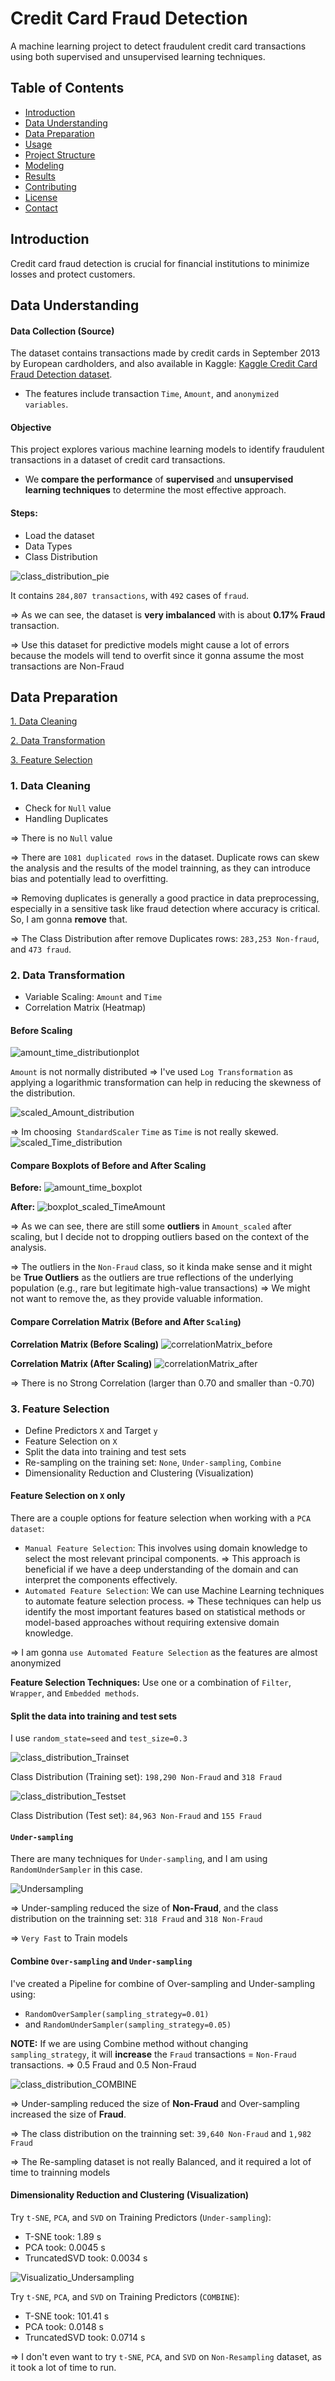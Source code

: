 # Credit Card Fraud Detection

A machine learning project to detect fraudulent credit card transactions using both supervised and unsupervised learning techniques.

## Table of Contents

- [Introduction](#introduction)
- [Data Understanding](#data-understanding)
- [Data Preparation](#data-preparation)
- [Usage](#usage)
- [Project Structure](#project-structure)
- [Modeling](#modeling)
- [Results](#results)
- [Contributing](#contributing)
- [License](#license)
- [Contact](#contact)


## Introduction
Credit card fraud detection is crucial for financial institutions to minimize losses and protect customers. 

## Data Understanding
#### Data Collection (Source)
The dataset contains transactions made by credit cards in September 2013 by European cardholders, and also available in Kaggle: [Kaggle Credit Card Fraud Detection dataset](https://www.kaggle.com/mlg-ulb/creditcardfraud). 
- The features include transaction `Time`, `Amount`, and `anonymized variables`.

#### Objective
This project explores various machine learning models to identify fraudulent transactions in a dataset of credit card transactions. 
- We **compare the performance** of **supervised** and **unsupervised learning techniques** to determine the most effective approach.

#### Steps:
- Load the dataset
- Data Types
- Class Distribution

![class_distribution_pie](https://github.com/user-attachments/assets/031335da-ac64-4231-9b78-a081832d99a8)

It contains `284,807 transactions`, with `492` cases of `fraud`.

⇒ As we can see, the dataset is **very imbalanced** with is about **0.17% Fraud** transaction.
  
⇒ Use this dataset for predictive models might cause a lot of errors because the models will tend to overfit since it gonna assume the most transactions are Non-Fraud

## Data Preparation
[1. Data Cleaning](#data-cleaning)

[2. Data Transformation](#data-transformation)

[3. Feature Selection](#feature-selection)

### 1. Data Cleaning 
- Check for `Null` value
- Handling Duplicates

⇒ There is no `Null` value

⇒ There are `1081 duplicated rows` in the dataset. Duplicate rows can skew the analysis and the results of the model trainning, as they can introduce bias and potentially lead to overfitting. 

⇒ Removing duplicates is generally a good practice in data preprocessing, especially in a sensitive task like fraud detection where accuracy is critical. So, I am gonna **remove** that.

⇒ The Class Distribution after remove Duplicates rows: `283,253 Non-fraud`, 
and `473 fraud`.

### 2. Data Transformation
- Variable Scaling: `Amount` and `Time`
- Correlation Matrix (Heatmap)

#### Before Scaling

![amount_time_distributionplot](https://github.com/user-attachments/assets/91167223-b818-473d-9e2f-3aa97e236c86)

`Amount` is not normally distributed ⇒ I've used `Log Transformation` as applying a  logarithmic transformation can help in reducing the skewness of the distribution. 

![scaled_Amount_distribution](https://github.com/user-attachments/assets/9aebb29b-516b-4027-ad78-8c747fe67345)

⇒ Im choosing  `StandardScaler` `Time` as `Time` is not really skewed.
![scaled_Time_distribution](https://github.com/user-attachments/assets/742d0651-10b4-4a5e-be72-c882927c54e5)

#### Compare Boxplots of Before and After Scaling
**Before:**
![amount_time_boxplot](https://github.com/user-attachments/assets/ae744ee6-0b0f-4ac4-9772-8fe1c5481aca)

**After:**
![boxplot_scaled_TimeAmount](https://github.com/user-attachments/assets/97239e9c-a93e-46a9-abcc-743732ba728b)

⇒ As we can see, there are still some **outliers** in `Amount_scaled` after scaling, but I decide not to dropping outliers based on the context of the analysis.

⇒ The outliers in the `Non-Fraud` class, so it kinda make sense and it might be **True Outliers** as the outliers are true reflections of the underlying population (e.g., rare but legitimate high-value transactions) ⇒ We might not want to remove the, as they provide valuable information.

#### Compare Correlation Matrix (Before and After `Scaling`)
**Correlation Matrix (Before Scaling)**
![correlationMatrix_before](https://github.com/user-attachments/assets/78d8a7a6-b975-4157-8bd7-c76d5cfb4796)

**Correlation Matrix (After Scaling)**
![correlationMatrix_after](https://github.com/user-attachments/assets/ce253e32-a0e3-45e6-8c6e-aac46d718373)

⇒ There is no Strong Correlation (larger than 0.70 and smaller than -0.70)

### 3. Feature Selection
- Define Predictors `X` and Target `y`
- Feature Selection on `X`
- Split the data into training and test sets
- Re-sampling on the training set: `None`, `Under-sampling`, `Combine`
- Dimensionality Reduction and Clustering (Visualization)

#### Feature Selection on `X` only
There are a couple options for feature selection when working with a `PCA dataset`:
- `Manual Feature Selection`: This involves using domain knowledge to select the most relevant principal components. ⇒ This approach is beneficial if we have a deep understanding of the domain and can interpret the components effectively.
- `Automated Feature Selection`: We can use Machine Learning techniques to automate feature selection process. ⇒ These techniques can help us identify the most important features based on statistical methods or model-based approaches without requiring extensive domain knowledge.

⇒ I am gonna `use Automated Feature Selection` as the features are almost anonymized

**Feature Selection Techniques:** Use one or a combination of `Filter`, `Wrapper`, and `Embedded methods`.

#### Split the data into training and test sets
I use `random_state=seed` and `test_size=0.3` 

![class_distribution_Trainset](https://github.com/user-attachments/assets/2af3d97c-e25a-4da8-b0fe-57a6012e38a0)

Class Distribution (Training set): `198,290 Non-Fraud` and `318 Fraud`

![class_distribution_Testset](https://github.com/user-attachments/assets/10204a38-730b-428d-abfd-a6425c17431f)

Class Distribution (Test set): `84,963 Non-Fraud` and `155 Fraud`

#### `Under-sampling`
There are many techniques for `Under-sampling`, and I am using `RandomUnderSampler` in this case.

![Undersampling](https://github.com/user-attachments/assets/d2fb75a6-4c0f-49ef-8320-e7800bd14030)

⇒ Under-sampling reduced the size of **Non-Fraud**, and the class distribution on the trainning set: `318 Fraud` and `318 Non-Fraud`

⇒ `Very Fast` to Train models

#### Combine `Over-sampling` and `Under-sampling`
I've created a Pipeline for combine of Over-sampling and Under-sampling using: 
- `RandomOverSampler(sampling_strategy=0.01)`
- and `RandomUnderSampler(sampling_strategy=0.05)`

**NOTE:** If we are using Combine method without changing `sampling_strategy`, it will **increase** the `Fraud` transactions = `Non-Fraud` transactions. ⇒ 0.5 Fraud and 0.5 Non-Fraud

![class_distribution_COMBINE](https://github.com/user-attachments/assets/12127079-04a4-4210-8923-750832636f25)

⇒ Under-sampling reduced the size of **Non-Fraud** and Over-sampling increased the size of **Fraud**. 

⇒ The class distribution on the trainning set: `39,640 Non-Fraud` and `1,982 Fraud`

⇒ The Re-sampling dataset is not really Balanced, and it required a lot of time to trainning models

#### Dimensionality Reduction and Clustering (Visualization)
Try `t-SNE`, `PCA`, and `SVD` on Training Predictors (`Under-sampling`):

- T-SNE took: 1.89 s
- PCA took: 0.0045 s
- TruncatedSVD took: 0.0034 s
  
![Visualizatio_Undersampling](https://github.com/user-attachments/assets/eb476383-ce2f-40ce-8e15-73839e6c189c)

Try `t-SNE`, `PCA`, and `SVD` on Training Predictors (`COMBINE`):

- T-SNE took: 101.41 s
- PCA took: 0.0148 s
- TruncatedSVD took: 0.0714 s

⇒ I don't even want to try `t-SNE`, `PCA`, and `SVD` on `Non-Resampling` dataset, as it took a lot of time to run. 
